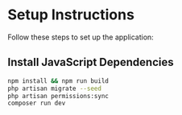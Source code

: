 # Setup Instructions

Follow these steps to set up the application:

## Install JavaScript Dependencies
```bash
npm install && npm run build
php artisan migrate --seed
php artisan permissions:sync
composer run dev
```